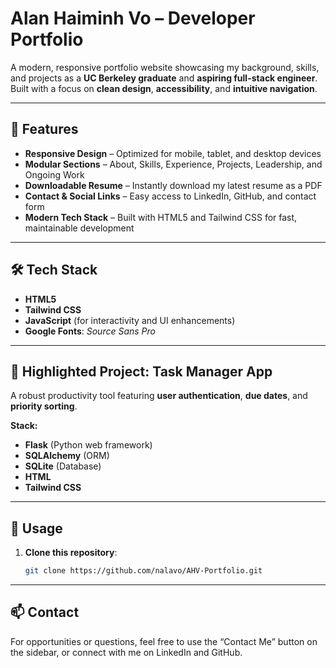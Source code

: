 # **Alan Haiminh Vo – Developer Portfolio**

A modern, responsive portfolio website showcasing my background, skills, and projects as a **UC Berkeley graduate** and **aspiring full-stack engineer**. Built with a focus on **clean design**, **accessibility**, and **intuitive navigation**.

---

## 🚀 **Features**

- **Responsive Design** – Optimized for mobile, tablet, and desktop devices  
- **Modular Sections** – About, Skills, Experience, Projects, Leadership, and Ongoing Work  
- **Downloadable Resume** – Instantly download my latest resume as a PDF  
- **Contact & Social Links** – Easy access to LinkedIn, GitHub, and contact form  
- **Modern Tech Stack** – Built with HTML5 and Tailwind CSS for fast, maintainable development  

---

## 🛠️ **Tech Stack**

- **HTML5**  
- **Tailwind CSS**  
- **JavaScript** (for interactivity and UI enhancements)  
- **Google Fonts**: *Source Sans Pro*  

---

## 📂 **Highlighted Project: Task Manager App**

A robust productivity tool featuring **user authentication**, **due dates**, and **priority sorting**.

**Stack:**
- **Flask** (Python web framework)  
- **SQLAlchemy** (ORM)  
- **SQLite** (Database)  
- **HTML**  
- **Tailwind CSS**  

---

## 📄 **Usage**

1. **Clone this repository**:  
   ```bash
   git clone https://github.com/nalavo/AHV-Portfolio.git

---

## 📫 **Contact**

For opportunities or questions, feel free to use the “Contact Me” button on the sidebar, or connect with me on LinkedIn and GitHub.



